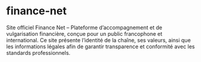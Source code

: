 # finance-net
Site officiel Finance Net – Plateforme d’accompagnement et de vulgarisation financière, conçue pour un public francophone et international. Ce site présente l’identité de la chaîne, ses valeurs, ainsi que les informations légales afin de garantir transparence et conformité avec les standards professionnels.
